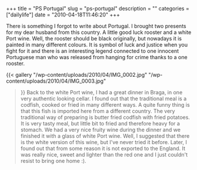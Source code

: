 +++
title = "PS Portugal"
slug = "ps-portugal"
description = ""
categories = ["dailylife"]
date = "2010-04-18T11:46:20"
+++

There is something I forgot to write about Portugal. I brought two presents for my dear husband from
this country. A little good luck rooster and a white Port wine. Well, the rooster should be black originally, but nowadays it is painted in many different colours.
It is symbol of luck and justice when you fight for it and there is an interesting legend connected
to one innocent Portuguese man who was released from hanging for crime thanks to a one rooster.

{{< gallery
    "/wp-content/uploads/2010/04/IMG_0002.jpg"
    "/wp-content/uploads/2010/04/IMG_0003.jpg"
>}}
Back to the white Port wine, I had a great dinner in Braga, in one very authentic looking cellar. I
found out that the traditional meal is a codfish, cooked or fried in many different ways. A quite
funny thing is that this fish is imported here from a different country. The very traditional way
of preparing is butter fried codfish with fried potatoes. It is very tasty meal, but little bit to
fried and therefore heavy for a stomach. We had a very nice fruity wine during the dinner and we
finished it with a glass of white Port wine. Well, I suggested that there is the white version of
this wine, but I've never tried it before. Later, I found out that from some reason it is not
exported to the England. It was really nice, sweet and lighter than the red one and I just couldn't
resist to bring one home :).
